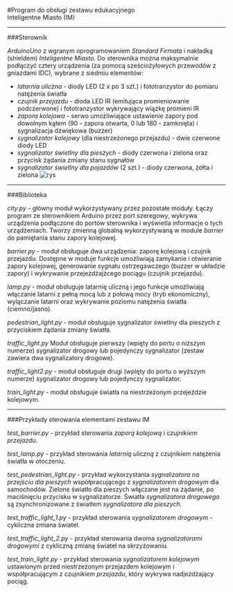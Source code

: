 #Program do obsługi zestawu edukacyjnego<br />Inteligentne Miasto (IM)
<hr />
###Sterownik

*ArduinoUno* z wgranym oprogramowaniem *Standard Firmata* i nakładką (shieldem) *Inteligentne Miasto*.
Do sterownika można maksymalnie podłączyć cztery urządzenia (za pomocą sześciożyłowych przewodów z gniazdami IDC), 
wybrane z siedmiu elementów:
* *latarnia uliczna* - diody LED (2 x po 3 szt.) i fototranzystor do pomiaru natężenia światła
* *czujnik przejazdu* - dioda LED IR (emitująca promieniowanie podczerwone) i fototranzystor wykrywający wiązkę promieni IR
* *zapora kolejowa* - serwo umożliwiające ustawienie zapory pod dowolnym kątem (90 - zapora otwarta, 0 lub 180 - zamknięta)
  i sygnalizacja dźwiękowa (buzzer)
* *sygnalizator kolejowy* (dla niestrzeżonego przejazdu) - dwie czerwone diody LED
* *sygnalizator świetlny dla pieszych* - diody czerwona i zielona oraz przycisk żądania zmiany stanu sygnałów
* *sygnalizator świetlny dla pojazdów* (2 szt.) -  diody czerwona, żółta i zielona
![rys](http://www.biblioteka.lesko.pl/gopro/f02_17/001.jpg)
<hr />
###Biblioteka

*city.py* - główny moduł wykorzystywany przez pozostałe moduły. Łączy program ze sterownikiem Arduino przez port szeregowy,
wykrywa urządzenia podłączone do portów sterownika i wyświetla informacje o tych urządzeniach.
Tworzy zmienną globalną wykorzystywaną w module *barrier* do pamiętania stanu zapory kolejowej.

*barrier.py* - moduł obsługuje dwa urządzenia: zaporę kolejową i czujnik przejazdu.
Dostępne w moduje funkcje umożliwiają zamykanie i otwieranie zapory kolejowej, generowanie sygnału
ostrzegawczego (buzzer w układzie zapory) i wykrywanie przejeżdżajżcego pociągu (czujnik przejazdu).

*lamp.py* - moduł obsługuje latarnię uliczną i jego funkcje umożliwiają włączanie latarni z pełną mocą lub z połową mocy
(tryb ekonomiczny), wylączanie latarni oraz wykrywanie poziomu natężenia światła (ciemno/jasno).

*pedestrian_light.py* - moduł obsługuje sygnalizator świetlny dla pieszych z przyciskiem żądania zmiany światła.

*traffic_light.py*
Moduł obsługuje pierwszy (wpięty do portu o niższym numerze) sygnalizator drogowy
lub pojedynczy sygnalizator (zestaw zawiera dwa sygnalizatory drogowe).

*traffic_light2.py* - moduł obsługuje drugi (wpięty do portu o wyższym numerze) sygnalizator drogowy
lub pojedynczy sygnalizator.

*train_light.py* - moduł obsługuje światła na niestrzeżonym przejeździe kolejowym.

<hr />
###Przykłady sterowania elementami zestawu IM

*test_barrier.py* - przykład sterowania *zaporą kolejową* i *czujnikiem przejazdu*.

*test_lamp.py* - przykład sterowania *latarnią uliczną* z czujnikiem natężenia światła w otoczeniu.

*test_pedestrian_light.py* - przykład wykorzystania *sygnalizatora na przejściu dla pieszych* współpracującego z *sygnalizatorem drogowym* dla samochodów. Zielone światło dla pieszych włączane jest na żądanie, po maciśnięciu przycisku w sygnalizatorze. Światła *sygnalizatora drogowego* są zsynchronizowane z światłem *sygnalizatora dla pieszych*.

*test_traffic_light_1.py* - przykład sterowania *sygnalizatorem drogowym* - cykliczna zmiana świateł.

*test_traffic_light_2.py* - przykład sterowania dwoma *sygnalizatorami drogowymi* z cykliczną zmianą świateł na skrzyżowaniu.

*test_train_light.py* - przykład sterowania *sygnalizatorem kolejowym* ustawionym przed niestrzeżonym przejazdem kolejowym i współpracującym  z *czujnikiem przejazdu*, który wykrywa nadjeżdżający pociąg.
